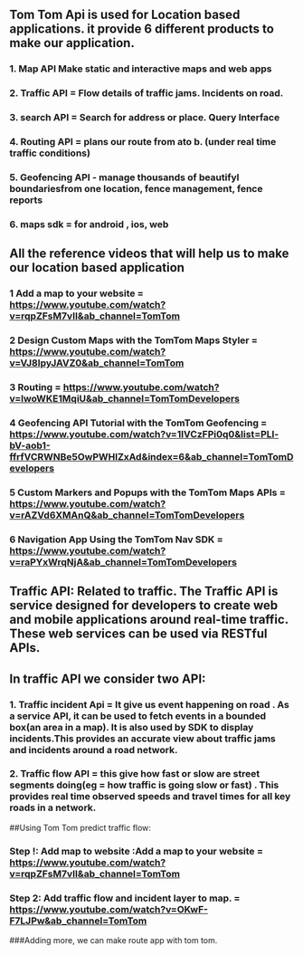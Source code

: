 ## Tom Tom Api is used for Location based applications. it provide 6 different products to make our application.
### 1. Map API Make static and interactive maps and web apps
### 2. Traffic API = Flow details of traffic jams. Incidents on road.
### 3. search API = Search for address or place. Query Interface
### 4. Routing API = plans our route from ato b. (under real time traffic conditions)
### 5. Geofencing API - manage thousands of beautifyl boundariesfrom one location, fence management, fence reports
### 6. maps sdk = for android , ios, web

## All the reference videos that will help us to make our location based application
### 1 Add a map to your website = https://www.youtube.com/watch?v=rqpZFsM7vII&ab_channel=TomTom
### 2 Design Custom Maps with the TomTom Maps Styler = https://www.youtube.com/watch?v=VJ8lpyJAVZ0&ab_channel=TomTom
### 3 Routing = https://www.youtube.com/watch?v=lwoWKE1MqiU&ab_channel=TomTomDevelopers
### 4 Geofencing API Tutorial with the TomTom Geofencing = https://www.youtube.com/watch?v=1IVCzFPi0q0&list=PLl-bV-aob1-ffrfVCRWNBe5OwPWHlZxAd&index=6&ab_channel=TomTomDevelopers
### 5 Custom Markers and Popups with the TomTom Maps APIs = https://www.youtube.com/watch?v=rAZVd6XMAnQ&ab_channel=TomTomDevelopers
### 6 Navigation App Using the TomTom Nav SDK = https://www.youtube.com/watch?v=raPYxWrqNjA&ab_channel=TomTomDevelopers

## Traffic API: Related to traffic. The Traffic API is service designed for developers to create web and mobile applications around real-time traffic. These web services can be used via RESTful APIs.
## In traffic API we consider two API:
### 1. Traffic incident Api = It give us event happening on road . As a service API, it can be used to fetch events in a bounded box(an area in a map). It is also used by SDK to display incidents.This provides an accurate view about traffic jams and incidents around a road network.
### 2. Traffic flow API = this give how fast  or slow are street segments doing(eg = how traffic is going slow or fast) . This provides real time observed speeds and travel times for all key roads in a network.
##Using Tom Tom predict traffic flow:
### Step !: Add map to website :Add a map to your website = https://www.youtube.com/watch?v=rqpZFsM7vII&ab_channel=TomTom
### Step 2: Add traffic flow and incident layer to map. = https://www.youtube.com/watch?v=OKwF-F7LJPw&ab_channel=TomTom
###Adding more, we can make route app with tom tom.
